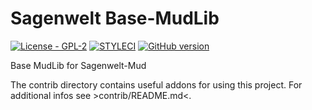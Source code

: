 # Sagenwelt Base-MudLib

[![License - GPL-2](https://img.shields.io/badge/licence-gpl--2-blue.svg)](LICENSE)
[![STYLECI](https://styleci.io/repos/46893775/shield)](https://styleci.io/repos/46893775/)
[![GitHub version](https://badge.fury.io/gh/Shea690901%2FSagenwelt-lib.svg)](https://badge.fury.io/gh/Shea690901%2FSagenwelt-lib)

Base MudLib for Sagenwelt-Mud

The contrib directory contains useful addons for using this project.
For additional infos see >contrib/README.md<.
